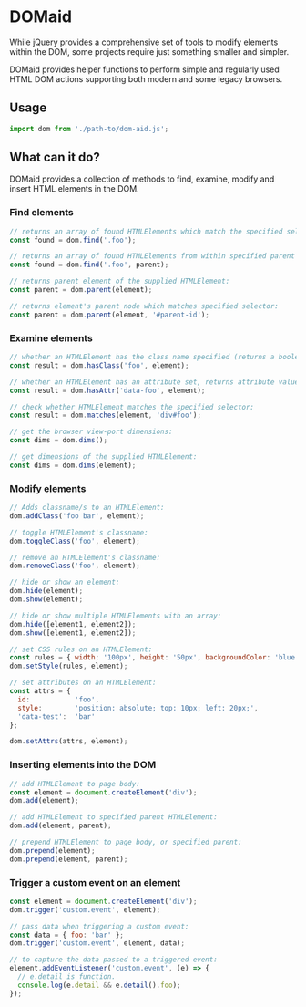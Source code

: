 # DOMaid

While jQuery provides a comprehensive set of tools to modify elements within the DOM, some projects require just something smaller and simpler.

DOMaid provides helper functions to perform simple and regularly used HTML DOM actions supporting both modern and some legacy browsers.

## Usage

```javascript
import dom from './path-to/dom-aid.js';
```

## What can it do?

DOMaid provides a collection of methods to find, examine, modify and insert HTML elements in the DOM.

### Find elements

```javascript
// returns an array of found HTMLElements which match the specified selector:
const found = dom.find('.foo');

// returns an array of found HTMLElements from within specified parent HTMLElement:
const found = dom.find('.foo', parent);

// returns parent element of the supplied HTMLElement:
const parent = dom.parent(element);

// returns element's parent node which matches specified selector:
const parent = dom.parent(element, '#parent-id');
```

### Examine elements

```javascript
// whether an HTMLElement has the class name specified (returns a boolean):
const result = dom.hasClass('foo', element);

// whether an HTMLElement has an attribute set, returns attribute value or false:
const result = dom.hasAttr('data-foo', element);

// check whether HTMLElement matches the specified selector:
const result = dom.matches(element, 'div#foo');

// get the browser view-port dimensions:
const dims = dom.dims();

// get dimensions of the supplied HTMLElement:
const dims = dom.dims(element);
```

### Modify elements

```javascript
// Adds classname/s to an HTMLElement:
dom.addClass('foo bar', element);

// toggle HTMLElement's classname:
dom.toggleClass('foo', element);

// remove an HTMLElement's classname:
dom.removeClass('foo', element);

// hide or show an element:
dom.hide(element);
dom.show(element);

// hide or show multiple HTMLElements with an array:
dom.hide([element1, element2]);
dom.show([element1, element2]);

// set CSS rules on an HTMLElement:
const rules = { width: '100px', height: '50px', backgroundColor: 'blue' };
dom.setStyle(rules, element);

// set attributes on an HTMLElement:
const attrs = {
  id:           'foo',
  style:        'position: absolute; top: 10px; left: 20px;',
  'data-test':  'bar'
};

dom.setAttrs(attrs, element);
```

### Inserting elements into the DOM

```javascript
// add HTMLElement to page body:
const element = document.createElement('div');
dom.add(element);

// add HTMLElement to specified parent HTMLElement:
dom.add(element, parent);

// prepend HTMLElement to page body, or specified parent:
dom.prepend(element);
dom.prepend(element, parent);
```

### Trigger a custom event on an element

```javascript
const element = document.createElement('div');
dom.trigger('custom.event', element);

// pass data when triggering a custom event:
const data = { foo: 'bar' };
dom.trigger('custom.event', element, data);

// to capture the data passed to a triggered event:
element.addEventListener('custom.event', (e) => {
  // e.detail is function.
  console.log(e.detail && e.detail().foo);
});